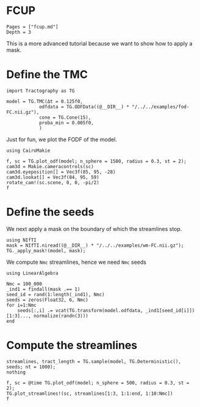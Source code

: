 # FCUP

```@contents
Pages = ["fcup.md"]
Depth = 3
```

This is a more advanced tutorial because we want to show how to apply a mask.


# Define the TMC

```@example FCUP
import Tractography as TG

model = TG.TMC(Δt = 0.125f0,
            odfdata = TG.ODFData((@__DIR__) * "/../../examples/fod-FC.nii.gz"),
            cone = TG.Cone(15),
            proba_min = 0.005f0,
            )
```

Just for fun, we plot the FODF of the model.

```@example FCUP
using CairoMakie

f, sc = TG.plot_odf(model; n_sphere = 1500, radius = 0.3, st = 2);
cam3d = Makie.cameracontrols(sc)
cam3d.eyeposition[] = Vec3f(85, 95, -28)
cam3d.lookat[] = Vec3f(84, 95, 59)
rotate_cam!(sc.scene, 0, 0, -pi/2)
f
```

# Define the seeds

We next apply a mask on the boundary of which the streamlines stop.

```@example FCUP
using NIfTI
mask = NIfTI.niread((@__DIR__) * "/../../examples/wm-FC.nii.gz");
TG._apply_mask!(model, mask);
```

We compute `Nmc` streamlines, hence we need `Nmc` seeds

```@example FCUP
using LinearAlgebra

Nmc = 100_000
_ind1 = findall(mask .== 1)
seed_id = rand(1:length(_ind1), Nmc)
seeds = zeros(Float32, 6, Nmc)
for i=1:Nmc
    seeds[:,i] .= vcat(TG.transform(model.odfdata, _ind1[seed_id[i]])[1:3]..., normalize(randn(3)))
end
```

# Compute the streamlines

```@example FCUP
streamlines, tract_length = TG.sample(model, TG.Deterministic(), seeds; nt = 1000);
nothing
```

```@example FCUP
f, sc = @time TG.plot_odf(model; n_sphere = 500, radius = 0.3, st = 2);
TG.plot_streamlines!(sc, streamlines[1:3, 1:1:end, 1:10:Nmc])
f
```
